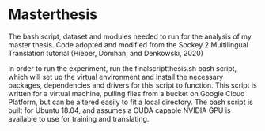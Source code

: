 # Masterthesis
The bash script, dataset and modules needed to run for the analysis of my master thesis. Code adopted and modified from the Sockey 2 Multilingual Translation tutorial (Hieber, Domhan, and Denkowski, 2020)

In order to run the experiment, run the finalscriptthesis.sh bash script, which will set up the virtual environment and install the necessary packages, dependencies and drivers for this script to function. This script is written for a virtual machine, pulling files from a bucket on Google Cloud Platform, but can be altered easily to fit a local directory. The bash script is built for Ubuntu 18.04, and assumes a CUDA capable NVIDIA GPU is available to use for training and translating.

